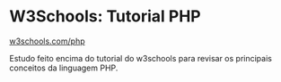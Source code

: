 # W3Schools: Tutorial PHP

[w3schools.com/php](https://www.w3schools.com/php/default.asp)

Estudo feito encima do tutorial do w3schools para revisar os
principais conceitos da linguagem PHP.
